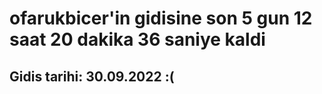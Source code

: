 # ofarukbicer'in gidisine son 5 gun 12 saat 20 dakika 36 saniye kaldi

## Gidis tarihi: 30.09.2022 :(